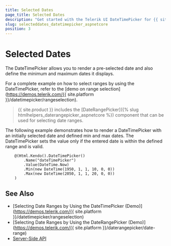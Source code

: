 ```yaml
---
title: Selected Dates
page_title: Selected Dates
description: "Get started with the Telerik UI DateTimePicker for {{ site.framework }} and learn how to set the selected and the min and max values."
slug: selecteddates_datetimepicker_aspnetcore
position: 3
---
```


# Selected Dates

The DateTimePicker allows you to render a pre-selected date and also define the minimum and maximum dates it displays.

For a complete example on how to select ranges by using the DateTimePicker, refer to the [demo on range selection](https://demos.telerik.com/{{ site.platform }}/datetimepicker/rangeselection).

> {{ site.product }} includes the [DateRangePicker]({% slug htmlhelpers_daterangepicker_aspnetcore %}) component that can be used for selecting date ranges.

The following example demonstrates how to render a DateTimePicker with an initially selected date and defined min and max dates. The DateTimePicker sets the value only if the entered date is within the defined range and is valid.

```HtmlHelper
    @(Html.Kendo().DateTimePicker()
        .Name("dateTimePicker")
        .Value(DateTime.Now)
        .Min(new DateTime(1950, 1, 1, 10, 0, 0))
        .Max(new DateTime(2050, 1, 1, 20, 0, 0))
    )
```

## See Also

* [Selecting Date Ranges by Using the DateTimePicker (Demo)](https://demos.telerik.com/{{ site.platform }}/datetimepicker/rangeselection)
* [Selecting Date Ranges by Using the DateRangePicker (Demo)](https://demos.telerik.com/{{ site.platform }}/daterangepicker/date-range)
* [Server-Side API](/api/datetimepicker)
